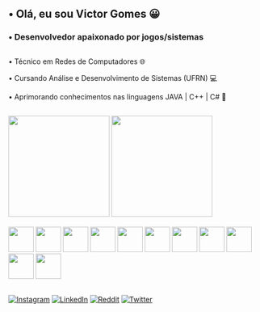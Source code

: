 ## • Olá, eu sou Victor Gomes 😀
### • Desenvolvedor apaixonado por jogos/sistemas
##
• Técnico em Redes de Computadores 🌐

• Cursando Análise e Desenvolvimento de Sistemas (UFRN) 💻

• Aprimorando conhecimentos nas linguagens JAVA | C++ | C# 🚀

##

<div>
  <img height="200" src="https://github-readme-stats.vercel.app/api?username=NiangZd&show_icons=true&theme=dark">
  <img height="200" src="https://github-readme-stats.vercel.app/api/top-langs/?username=NiangZd&hide_progress=true&theme=dark">
</div>
<br>
<div>
  <img height="50" src="https://cdn.jsdelivr.net/gh/devicons/devicon/icons/cplusplus/cplusplus-original.svg" />
  <img height="50" src="https://cdn.jsdelivr.net/gh/devicons/devicon/icons/csharp/csharp-original.svg" />
  <img height="50" src="https://cdn.jsdelivr.net/gh/devicons/devicon/icons/html5/html5-original.svg" />
  <img height="50" src="https://cdn.jsdelivr.net/gh/devicons/devicon/icons/css3/css3-original.svg" />
  <img height="50" src="https://cdn.jsdelivr.net/gh/devicons/devicon/icons/javascript/javascript-original.svg" />
  <img height="50" src="https://cdn.jsdelivr.net/gh/devicons/devicon/icons/bootstrap/bootstrap-original.svg" />
  <img height="50" src="https://cdn.jsdelivr.net/gh/devicons/devicon/icons/java/java-original.svg" />
  <img height="50" src="https://cdn.jsdelivr.net/gh/devicons/devicon/icons/dart/dart-original.svg" />
  <img height="50" src="https://cdn.jsdelivr.net/gh/devicons/devicon/icons/flutter/flutter-original.svg" />
  <img height="50" src="https://cdn.jsdelivr.net/gh/devicons/devicon/icons/php/php-original.svg" />
  <img height="50" src="https://cdn.jsdelivr.net/gh/devicons/devicon/icons/mysql/mysql-original.svg" />
 
        
</div>
          

##
[![Instagram](https://img.shields.io/badge/Instagram-E4405F?style=for-the-badge&logo=instagram&logoColor=white)](https://instagram.com/victor.gomeszd?utm_source=qr&igshid=MzNlNGNkZWQ4Mg==)
[![LinkedIn](https://img.shields.io/badge/LinkedIn-0077B5?style=for-the-badge&logo=linkedin&logoColor=white)](https://www.linkedin.com/in/victor-gomes-62323120b/)
[![Reddit](https://img.shields.io/badge/Reddit-FF4500?style=for-the-badge&logo=reddit&logoColor=white)](https://www.reddit.com/user/NiangZd/)
[![Twitter](https://img.shields.io/badge/Twitter-1DA1F2?style=for-the-badge&logo=twitter&logoColor=white)](https://twitter.com/yNiangZd)
